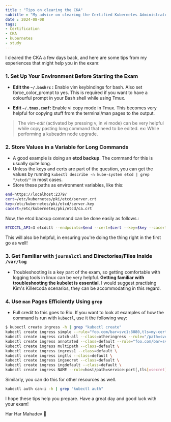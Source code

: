 ```yaml
---
title : "Tips on clearing the CKA"
subtitle : "My advice on clearing the Certified Kubernetes Administrator Exam."
date : 2024-08-08
tags:
- Certification
- CKA
- kubernetes
- study
---
```


I cleared the CKA a few days back, and here are some tips from my experiences that might help you in the exam:

### 1. Set Up Your Environment Before Starting the Exam

- **Edit the `~/.bashrc` :**  Enable vim keybindings for bash. Also set force_color_prompt to yes. This is required if you want to have a colourful prompt in your Bash shell while using Tmux.

- **Edit `~/.tmux.conf`:** Enable vi copy mode in Tmux. This becomes very helpful for copying stuff from the terminal/man pages to the output.

> The *vim-edit* (activated by pressing v, in vi mode) can be very helpful while copy pasting long command that need to be edited. ex: While performing a kubeadm node upgrade.


### 2. Store Values in a Variable for Long Commands

- A good example is doing an **etcd backup**. The command for this is usually quite long. 
- Unless the keys and certs are part of the question, you can get the values by running `kubectl describe -n kube-system etcd | grep "/etcd/"` in most cases.
- Store these paths as environment variables, like this:

```bash
end=https://localhost:2379/
cert=/etc/kubernetes/pki/etcd/server.crt
key=/etc/kubernetes/pki/etcd/server.key
cacert=/etc/kubernetes/pki/etcd/ca.crt
```

  Now, the etcd backup command can be done easily as follows.:

```bash
ETCDCTL_API=3 etcdctl --endpoints=$end --cert=$cert --key=$key --cacert=$cacert snapshot save /path/save.db
```

This will also be helpful, in ensuring you're doing the thing right in the first go as well!
### 3. Get Familiar with `journalctl` and Directories/Files Inside `/var/log`

- Troubleshooting is a key part of the exam, so getting comfortable with logging tools in linux can be very helpful. **Getting familiar with troubleshooting the kubelet is essential**. I would suggest practising Kim's Killercoda scenarios, they can be accommodating in this regard.

### 4. Use `man` Pages Efficiently Using `grep`

- Full credit to this goes to  Rio. If you want to look at examples of how the command is run with `kubectl`, use it the following way:

```bash
$ kubectl create ingress -h | grep "kubectl create"
kubectl create ingress simple --rule="foo.com/bar=svc1:8080,tls=my-cert"
kubectl create ingress catch-all --class=otheringress --rule="/path=svc:port"
kubectl create ingress annotated --class=default --rule="foo.com/bar=svc:port" \
kubectl create ingress multipath --class=default \
kubectl create ingress ingress1 --class=default \
kubectl create ingress ingtls --class=default \
kubectl create ingress ingsecret --class=default \
kubectl create ingress ingdefault --class=default \
kubectl create ingress NAME --rule=host/path=service:port[,tls[=secret]] [options]

```

  Similarly, you can do this for other resources as well.

```bash
kubectl auth can-i -h | grep "kubectl auth"
```


I hope these tips help you prepare. Have a great day and good luck with your exam!

Har Har Mahadev 🙏


